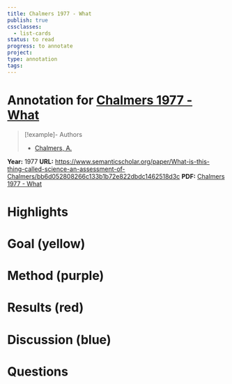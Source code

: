 ```yaml
---
title: Chalmers 1977 - What
publish: true
cssclasses:
  - list-cards
status: to read
progress: to annotate
project:
type: annotation
tags:
---
```

# Annotation for [Chalmers 1977 - What](Papers/References/Chalmers%201977%20-%20What)

> [!example]- Authors
> - [Chalmers, A.](Papers/People/Chalmers%20A.)

**Year:** 1977
**URL:** https://www.semanticscholar.org/paper/What-is-this-thing-called-science-an-assessment-of-Chalmers/bb6d052808266c133b1b72e822dbdc1462518d3c
**PDF:** [Chalmers 1977 - What](Papers/PDFs/Chalmers%201977%20-%20What%20is%20this%20thing%20called%20science%20-%20an%20assessment%20of%20the%20nature%20and%20status%20of%20science%20and%20its%20methods%20(2.%20ed.).pdf)

# Highlights


# Goal (yellow)


# Method (purple)


# Results (red)


# Discussion (blue)


# Questions

